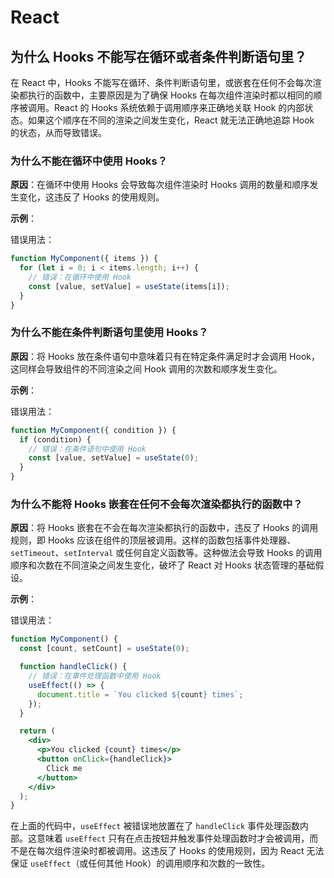 # React

## 为什么 Hooks 不能写在循环或者条件判断语句里？

在 React 中，Hooks 不能写在循环、条件判断语句里，或嵌套在任何不会每次渲染都执行的函数中，主要原因是为了确保 Hooks 在每次组件渲染时都以相同的顺序被调用。React 的 Hooks 系统依赖于调用顺序来正确地关联 Hook 的内部状态。如果这个顺序在不同的渲染之间发生变化，React 就无法正确地追踪 Hook 的状态，从而导致错误。

### 为什么不能在循环中使用 Hooks？

**原因**：在循环中使用 Hooks 会导致每次组件渲染时 Hooks 调用的数量和顺序发生变化，这违反了 Hooks 的使用规则。

**示例**：

错误用法：

```jsx
function MyComponent({ items }) {
  for (let i = 0; i < items.length; i++) {
    // 错误：在循环中使用 Hook
    const [value, setValue] = useState(items[i]);
  }
}
```

### 为什么不能在条件判断语句里使用 Hooks？

**原因**：将 Hooks 放在条件语句中意味着只有在特定条件满足时才会调用 Hook，这同样会导致组件的不同渲染之间 Hook 调用的次数和顺序发生变化。

**示例**：

错误用法：

```jsx
function MyComponent({ condition }) {
  if (condition) {
    // 错误：在条件语句中使用 Hook
    const [value, setValue] = useState(0);
  }
}
```

### 为什么不能将 Hooks 嵌套在任何不会每次渲染都执行的函数中？

**原因**：将 Hooks 嵌套在不会在每次渲染都执行的函数中，违反了 Hooks 的调用规则，即 Hooks 应该在组件的顶层被调用。这样的函数包括事件处理器、`setTimeout`、`setInterval` 或任何自定义函数等。这种做法会导致 Hooks 的调用顺序和次数在不同渲染之间发生变化，破坏了 React 对 Hooks 状态管理的基础假设。

**示例**：

错误用法：

```jsx
function MyComponent() {
  const [count, setCount] = useState(0);

  function handleClick() {
    // 错误：在事件处理函数中使用 Hook
    useEffect(() => {
      document.title = `You clicked ${count} times`;
    });
  }

  return (
    <div>
      <p>You clicked {count} times</p>
      <button onClick={handleClick}>
        Click me
      </button>
    </div>
  );
}
```

在上面的代码中，`useEffect` 被错误地放置在了 `handleClick` 事件处理函数内部。这意味着 `useEffect` 只有在点击按钮并触发事件处理函数时才会被调用，而不是在每次组件渲染时都被调用。这违反了 Hooks 的使用规则，因为 React 无法保证 `useEffect`（或任何其他 Hook）的调用顺序和次数的一致性。
